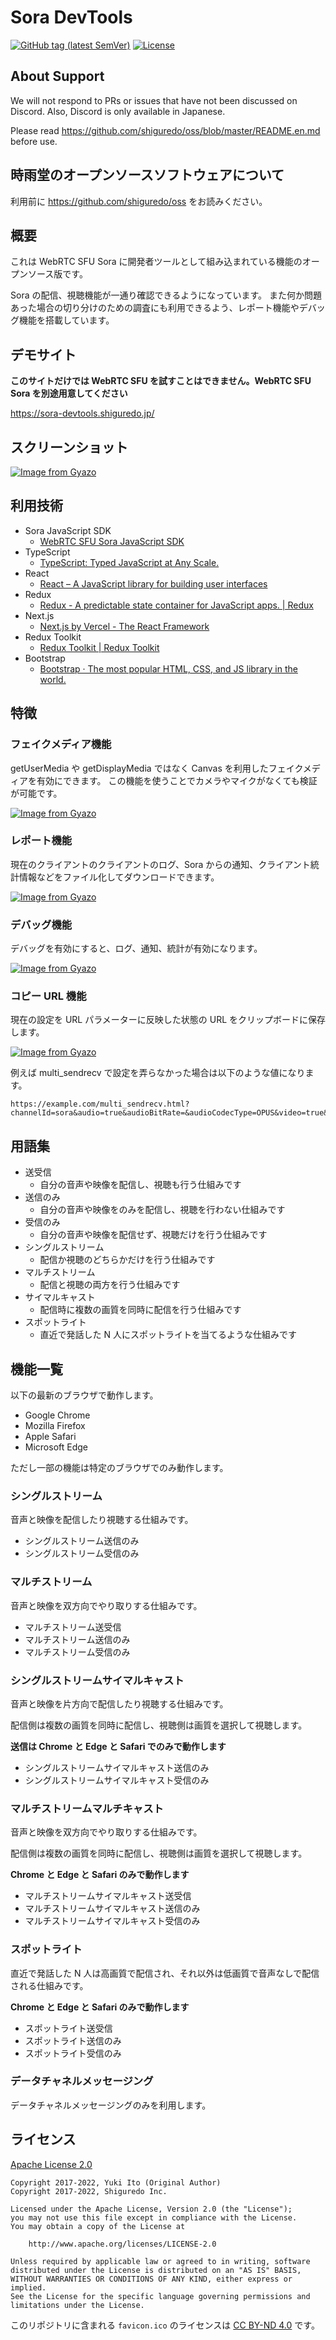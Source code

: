 # Sora DevTools

[![GitHub tag (latest SemVer)](https://img.shields.io/github/tag/shiguredo/sora-devtools.svg)](https://github.com/shiguredo/sora-devtools)
[![License](https://img.shields.io/badge/License-Apache%202.0-blue.svg)](https://opensource.org/licenses/Apache-2.0)

## About Support

We will not respond to PRs or issues that have not been discussed on Discord. Also, Discord is only available in Japanese.

Please read https://github.com/shiguredo/oss/blob/master/README.en.md before use.

## 時雨堂のオープンソースソフトウェアについて

利用前に https://github.com/shiguredo/oss をお読みください。

## 概要

これは WebRTC SFU Sora に開発者ツールとして組み込まれている機能のオープンソース版です。

Sora の配信、視聴機能が一通り確認できるようになっています。
また何か問題あった場合の切り分けのための調査にも利用できるよう、レポート機能やデバッグ機能を搭載しています。

## デモサイト

**このサイトだけでは WebRTC SFU を試すことはできません。WebRTC SFU Sora を別途用意してください**

https://sora-devtools.shiguredo.jp/

## スクリーンショット

[![Image from Gyazo](https://i.gyazo.com/2f64f58a25a7d7c92803981f6e42bb8c.png)](https://gyazo.com/2f64f58a25a7d7c92803981f6e42bb8c)

## 利用技術

- Sora JavaScript SDK
    - [WebRTC SFU Sora JavaScript SDK](https://github.com/shiguredo/sora-js-sdk)
- TypeScript
    - [TypeScript: Typed JavaScript at Any Scale\.](https://www.typescriptlang.org/)
- React
    - [React – A JavaScript library for building user interfaces](https://reactjs.org/)
- Redux
    - [Redux \- A predictable state container for JavaScript apps\. \| Redux](https://redux.js.org/)
- Next.js
    - [Next\.js by Vercel \- The React Framework](https://nextjs.org/)
- Redux Toolkit
    - [Redux Toolkit \| Redux Toolkit](https://redux-toolkit.js.org/)
- Bootstrap
    - [Bootstrap · The most popular HTML, CSS, and JS library in the world\.](https://getbootstrap.com/)

## 特徴

### フェイクメディア機能

getUserMedia や getDisplayMedia ではなく Canvas を利用したフェイクメディアを有効にできます。
この機能を使うことでカメラやマイクがなくても検証が可能です。

[![Image from Gyazo](https://i.gyazo.com/dc61a5268efaad4252f0c903e57926dd.png)](https://gyazo.com/dc61a5268efaad4252f0c903e57926dd)

### レポート機能

現在のクライアントのクライアントのログ、Sora からの通知、クライアント統計情報などをファイル化してダウンロードできます。

[![Image from Gyazo](https://i.gyazo.com/ceda3e4085bec52cbf410f8510840e89.png)](https://gyazo.com/ceda3e4085bec52cbf410f8510840e89)

### デバッグ機能

デバッグを有効にすると、ログ、通知、統計が有効になります。

[![Image from Gyazo](https://i.gyazo.com/da165797092105d22e327df390b90e19.png)](https://gyazo.com/da165797092105d22e327df390b90e19)

### コピー URL 機能

現在の設定を URL パラメーターに反映した状態の URL をクリップボードに保存します。

[![Image from Gyazo](https://i.gyazo.com/d66245ee9e5bf89bb69309dc909aff69.png)](https://gyazo.com/d66245ee9e5bf89bb69309dc909aff69)

例えば multi_sendrecv で設定を弄らなかった場合は以下のような値になります。

```
https://example.com/multi_sendrecv.html?channelId=sora&audio=true&audioBitRate=&audioCodecType=OPUS&video=true&videoBitRate=1000&videoCodecType=VP9&resolution=&debug=false
```

## 用語集

- 送受信
    - 自分の音声や映像を配信し、視聴も行う仕組みです
- 送信のみ
    - 自分の音声や映像をのみを配信し、視聴を行わない仕組みです
- 受信のみ
    - 自分の音声や映像を配信せず、視聴だけを行う仕組みです
- シングルストリーム
    - 配信か視聴のどちらかだけを行う仕組みです
- マルチストリーム
    - 配信と視聴の両方を行う仕組みです
- サイマルキャスト
    - 配信時に複数の画質を同時に配信を行う仕組みです
- スポットライト
    - 直近で発話した N 人にスポットライトを当てるような仕組みです

## 機能一覧

以下の最新のブラウザで動作します。

- Google Chrome
- Mozilla Firefox
- Apple Safari
- Microsoft Edge

ただし一部の機能は特定のブラウザでのみ動作します。

### シングルストリーム

音声と映像を配信したり視聴する仕組みです。

- シングルストリーム送信のみ
- シングルストリーム受信のみ

### マルチストリーム

音声と映像を双方向でやり取りする仕組みです。

- マルチストリーム送受信
- マルチストリーム送信のみ
- マルチストリーム受信のみ

### シングルストリームサイマルキャスト

音声と映像を片方向で配信したり視聴する仕組みです。

配信側は複数の画質を同時に配信し、視聴側は画質を選択して視聴します。

**送信は Chrome と Edge と Safari でのみで動作します**

- シングルストリームサイマルキャスト送信のみ
- シングルストリームサイマルキャスト受信のみ

### マルチストリームマルチキャスト

音声と映像を双方向でやり取りする仕組みです。

配信側は複数の画質を同時に配信し、視聴側は画質を選択して視聴します。

**Chrome と Edge と Safari のみで動作します**

- マルチストリームサイマルキャスト送受信
- マルチストリームサイマルキャスト送信のみ
- マルチストリームサイマルキャスト受信のみ

### スポットライト

直近で発話した N 人は高画質で配信され、それ以外は低画質で音声なしで配信される仕組みです。

**Chrome と Edge と Safari のみで動作します**

- スポットライト送受信
- スポットライト送信のみ
- スポットライト受信のみ

### データチャネルメッセージング

データチャネルメッセージングのみを利用します。

## ライセンス

[Apache License 2.0](https://www.apache.org/licenses/LICENSE-2.0)

```
Copyright 2017-2022, Yuki Ito (Original Author)
Copyright 2017-2022, Shiguredo Inc.

Licensed under the Apache License, Version 2.0 (the "License");
you may not use this file except in compliance with the License.
You may obtain a copy of the License at

    http://www.apache.org/licenses/LICENSE-2.0

Unless required by applicable law or agreed to in writing, software
distributed under the License is distributed on an "AS IS" BASIS,
WITHOUT WARRANTIES OR CONDITIONS OF ANY KIND, either express or implied.
See the License for the specific language governing permissions and
limitations under the License.
```

このリポジトリに含まれる `favicon.ico` のライセンスは [CC BY\-ND 4\.0](https://creativecommons.org/licenses/by-nd/4.0/deed.ja) です。

